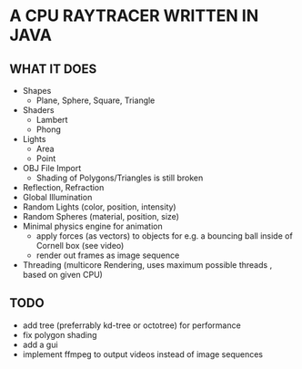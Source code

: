 # A CPU RAYTRACER WRITTEN IN JAVA

## WHAT IT DOES

* Shapes
  * Plane, Sphere, Square, Triangle
* Shaders
  * Lambert
  * Phong
* Lights
  * Area
  * Point
* OBJ File Import
  * Shading of Polygons/Triangles is still broken
* Reflection, Refraction
* Global Illumination
* Random Lights (color, position, intensity)
* Random Spheres (material, position, size)
* Minimal physics engine for animation
  * apply forces (as vectors) to objects for e.g. a bouncing ball inside of Cornell box (see video)
  * render out frames as image sequence
* Threading (multicore Rendering, uses maximum possible threads , based on given CPU)

## TODO

* add tree (preferrably kd-tree or octotree) for performance
* fix polygon shading
* add a gui
* implement ffmpeg to output videos instead of image sequences
